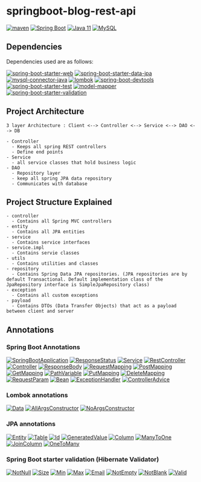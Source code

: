 # springboot-blog-rest-api
<a href="https://maven.apache.org/"><img alt="maven" src="https://img.shields.io/badge/maven-%20-blue"/></a>
<a href="https://spring.io/projects/spring-boot/"><img alt="Spring Boot" src="https://img.shields.io/badge/SpringBoot-2.6.3-blue"/></a>
<a href="https://docs.oracle.com/en/java/javase/11/"><img alt="Java 11" src="https://img.shields.io/badge/Java-11-blue"/></a>
<a href="https://dev.mysql.com/"><img alt="MySQL" src="https://img.shields.io/badge/MySQL-8.0.28-blue"/></a>


## Dependencies
Dependencies used are as follows:

<a href="https://mvnrepository.com/artifact/org.springframework.boot/spring-boot-starter-web"><img alt="spring-boot-starter-web" src="https://img.shields.io/badge/dependency-SpringBootStarterWeb-blue"/></a>
<a href="https://mvnrepository.com/artifact/org.springframework.boot/spring-boot-starter-data-jpa"><img alt="spring-boot-starter-data-jpa" src="https://img.shields.io/badge/dependency-SpringBootStarterDataJPA-blue"/></a>
<a href="https://mvnrepository.com/artifact/mysql/mysql-connector-java"><img alt="mysql-connector-java" src="https://img.shields.io/badge/dependency-MySQLConnectorJava-blue"/></a>
<a href="https://mvnrepository.com/artifact/org.projectlombok/lombok"><img alt="lombok" src="https://img.shields.io/badge/dependency-Lombok-blue"/></a>
<a href="https://mvnrepository.com/artifact/org.springframework.boot/spring-boot-devtools"><img alt="spring-boot-devtools" src="https://img.shields.io/badge/dependency-SpringBootDevTools-blue"/></a>
<a href="https://mvnrepository.com/artifact/org.springframework.boot/spring-boot-starter-test"><img alt="spring-boot-starter-test" src="https://img.shields.io/badge/dependency-SpringBootStarterTest-blue"/></a>
<a href="https://mvnrepository.com/artifact/org.modelmapper/modelmapper/3.0.0"><img alt="model-mapper" src="https://img.shields.io/badge/dependency-ModelMapper-blue"/></a>
<a href="https://mvnrepository.com/artifact/org.springframework.boot/spring-boot-starter-validation"><img alt="spring-boot-starter-validation" src="https://img.shields.io/badge/dependency-SpringBootStarterValidation-blue"/></a> 


## Project Architecture
```
3 layer Architecture : Client <--> Controller <--> Service <--> DAO <--> DB

- Controller
  - Keeps all spring REST controllers
  - Define end points
- Service
  - all service classes that hold business logic
- DAO
  - Repository layer
  - keep all spring JPA data repository
  - Communicates with database
```

## Project Structure Explained
```
- controller
  - Contains all Spring MVC controllers
- entity
  - Contains all JPA entities
- service
  - Contains service interfaces
- service.impl
  - Contains servie classes
- utils
  - Contains utilities and classes
- repository
  - Contains Spring Data JPA repositories. (JPA repositories are by default Transactional. Default implementation class of the JpaRepository interface is SimpleJpaRepository class)
- exception
  - Contains all custom exceptions
- payload
  - Contains DTOs (Data Transfer Objects) that act as a payload between client and server
```

## Annotations
### Spring Boot Annotations
<a href="https://docs.spring.io/spring-boot/docs/2.0.x/reference/html/using-boot-using-springbootapplication-annotation.html"><img alt="SpringBootApplication" src="https://img.shields.io/badge/@SpringBootApplication-blue"/></a>
<a href="https://docs.spring.io/spring-framework/docs/current/javadoc-api/org/springframework/web/bind/annotation/ResponseStatus.html"><img alt="ResponseStatus" src="https://img.shields.io/badge/@ResponseStatus-blue"/></a>
<a href="https://docs.spring.io/spring-framework/docs/current/javadoc-api/org/springframework/stereotype/Service.html"><img alt="Service" src="https://img.shields.io/badge/@Service-blue"/></a>
<a href="https://docs.spring.io/spring-framework/docs/current/javadoc-api/org/springframework/web/bind/annotation/RestController.html"><img alt="RestController" src="https://img.shields.io/badge/@RestController-blue"/></a>
<a href="https://docs.spring.io/spring-framework/docs/current/javadoc-api/org/springframework/stereotype/Controller.html"><img alt="Controller" src="https://img.shields.io/badge/@Controller-blue"/></a>
<a href="https://docs.spring.io/spring-framework/docs/current/javadoc-api/org/springframework/web/bind/annotation/ResponseBody.html"><img alt="ResponseBody" src="https://img.shields.io/badge/@ResponseBody-blue"/></a>
<a href="https://docs.spring.io/spring-framework/docs/current/javadoc-api/org/springframework/web/bind/annotation/RequestMapping.html"><img alt="RequestMapping" src="https://img.shields.io/badge/@RequestMapping-blue"/></a>
<a href="https://docs.spring.io/spring-framework/docs/current/javadoc-api/org/springframework/web/bind/annotation/PostMapping.html"><img alt="PostMapping" src="https://img.shields.io/badge/@PostMapping-blue"/></a>
<a href="https://docs.spring.io/spring-framework/docs/current/javadoc-api/org/springframework/web/bind/annotation/GetMapping.html"><img alt="GetMapping" src="https://img.shields.io/badge/@GetMapping-blue"/></a>
<a href="https://docs.spring.io/spring-framework/docs/current/javadoc-api/org/springframework/web/bind/annotation/PathVariable.html"><img alt="PathVariable" src="https://img.shields.io/badge/@PathVariable-blue"/></a>
<a href="https://docs.spring.io/spring-framework/docs/current/javadoc-api/org/springframework/web/bind/annotation/PutMapping.html"><img alt="PutMapping" src="https://img.shields.io/badge/@PutMapping-blue"/></a>
<a href="https://docs.spring.io/spring-framework/docs/current/javadoc-api/org/springframework/web/bind/annotation/DeleteMapping.html"><img alt="DeleteMapping" src="https://img.shields.io/badge/@DeleteMapping-blue"/></a>
<a href="https://docs.spring.io/spring-framework/docs/current/javadoc-api/org/springframework/web/bind/annotation/RequestParam.html"><img alt="RequestParam" src="https://img.shields.io/badge/@RequestParam-blue"/></a>
<a href="https://docs.spring.io/spring-javaconfig/docs/1.0.0.M4/reference/html/ch02s"><img alt="Bean" src="https://img.shields.io/badge/@Bean-blue"/></a>
<a href="https://docs.spring.io/spring-framework/docs/current/javadoc-api/org/springframework/web/bind/annotation/ExceptionHandler.html"><img alt="ExceptionHandler" src="https://img.shields.io/badge/@ExceptionHandler-blue"/></a>
<a href="https://docs.spring.io/spring-framework/docs/current/javadoc-api/org/springframework/web/bind/annotation/ControllerAdvice.html"><img alt="ControllerAdvice" src="https://img.shields.io/badge/@ControllerAdvice-blue"/></a>

### Lombok annotations
<a href="https://projectlombok.org/api/lombok/Data.html"><img alt="Data" src="https://img.shields.io/badge/@Data-blue"/></a>
<a href="https://projectlombok.org/api/lombok/AllArgsConstructor.html"><img alt="AllArgsConstructor" src="https://img.shields.io/badge/@AllArgsConstructor-blue"/></a>
<a href="https://projectlombok.org/api/lombok/NoArgsConstructor.html"><img alt="NoArgsConstructor" src="https://img.shields.io/badge/@NoArgsConstructor-blue"/></a>

### JPA annotations
<a href="https://www.techferry.com/articles/hibernate-jpa-annotations.html#Entity"><img alt="Entity" src="https://img.shields.io/badge/@Entity-blue"/></a>
<a href="https://www.techferry.com/articles/hibernate-jpa-annotations.html#Table"><img alt="Table" src="https://img.shields.io/badge/@Table-blue"/></a>
<a href="https://www.techferry.com/articles/hibernate-jpa-annotations.html#Id"><img alt="Id" src="https://img.shields.io/badge/@Id-blue"/></a>
<a href="https://www.techferry.com/articles/hibernate-jpa-annotations.html#GeneratedValue"><img alt="GeneratedValue" src="https://img.shields.io/badge/@GeneratedValue-blue"/></a>
<a href="https://www.techferry.com/articles/hibernate-jpa-annotations.html#Column"><img alt="Column" src="https://img.shields.io/badge/@Column-blue"/></a>
<a href="https://www.techferry.com/articles/hibernate-jpa-annotations.html#ManyToOne"><img alt="ManyToOne" src="https://img.shields.io/badge/@ManyToOne-blue"/></a>
<a href="https://www.techferry.com/articles/hibernate-jpa-annotations.html#JoinColumn"><img alt="JoinColumn" src="https://img.shields.io/badge/@JoinColumn-blue"/></a>
<a href="https://www.techferry.com/articles/hibernate-jpa-annotations.html#OneToMany"><img alt="OneToMany" src="https://img.shields.io/badge/@OneToMany-blue"/></a>

### Spring Boot starter validation (Hibernate Validator)
<a href="https://docs.oracle.com/javaee/7/api/javax/validation/constraints/NotNull.html"><img alt="NotNull" src="https://img.shields.io/badge/@NotNull-blue"/></a>
<a href="https://docs.oracle.com/javaee/7/api/javax/validation/constraints/Size.html"><img alt="Size" src="https://img.shields.io/badge/@Size-blue"/></a>
<a href="https://docs.oracle.com/javaee/7/api/javax/validation/constraints/Min.html"><img alt="Min" src="https://img.shields.io/badge/@Min-blue"/></a>
<a href="https://docs.oracle.com/javaee/7/api/javax/validation/constraints/Max.html"><img alt="Max" src="https://img.shields.io/badge/@Max-blue"/></a>
<a href="https://javaee.github.io/javaee-spec/javadocs/javax/validation/constraints/Email.html"><img alt="Email" src="https://img.shields.io/badge/@Email-blue"/></a>
<a href="https://javaee.github.io/javaee-spec/javadocs/javax/validation/constraints/NotEmpty.html"><img alt="NotEmpty" src="https://img.shields.io/badge/@NotEmpty-blue"/></a> 
<a href="https://javaee.github.io/javaee-spec/javadocs/javax/validation/constraints/NotBlank.html"><img alt="NotBlank" src="https://img.shields.io/badge/@NotBlank-blue"/></a> 
<a href="https://docs.oracle.com/javaee/7/api/javax/validation/Valid.html"><img alt="Valid" src="https://img.shields.io/badge/@Valid-blue"/></a>
